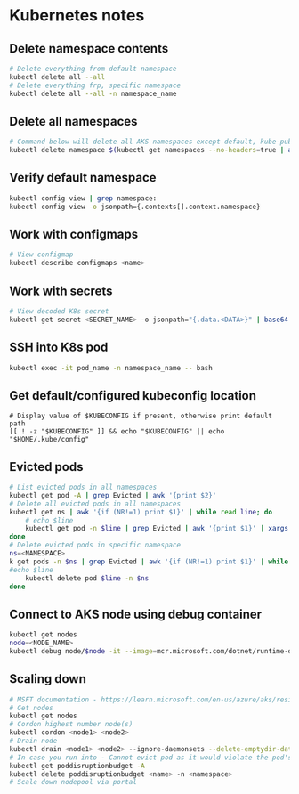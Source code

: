 # Kubernetes notes

## Delete namespace contents

```Bash
# Delete everything from default namespace
kubectl delete all --all
# Delete everything frp, specific namespace
kubectl delete all --all -n namespace_name
```

## Delete all namespaces

```Bash
# Command below will delete all AKS namespaces except default, kube-public, kube-system
kubectl delete namespace $(kubectl get namespaces --no-headers=true | awk {'print $1'})
```

## Verify default namespace

```Bash
kubectl config view | grep namespace:
kubectl config view -o jsonpath={.contexts[].context.namespace}
```

## Work with configmaps

```Bash
# View configmap
kubectl describe configmaps <name>
```

## Work with secrets

```Bash
# View decoded K8s secret
kubectl get secret <SECRET_NAME> -o jsonpath="{.data.<DATA>}" | base64 --decode
```

## SSH into K8s pod

```Bash
kubectl exec -it pod_name -n namespace_name -- bash
```

## Get default/configured kubeconfig location 

```
# Display value of $KUBECONFIG if present, otherwise print default path
[[ ! -z "$KUBECONFIG" ]] && echo "$KUBECONFIG" || echo "$HOME/.kube/config"
```

## Evicted pods

```Bash
# List evicted pods in all namespaces
kubectl get pod -A | grep Evicted | awk '{print $2}'
# Delete all evicted pods in all namespaces
kubectl get ns | awk '{if (NR!=1) print $1}' | while read line; do
    # echo $line   
    kubectl get pod -n $line | grep Evicted | awk '{print $1}' | xargs kubectl delete pod -n $line
done
# Delete evicted pods in specific namespace
ns=<NAMESPACE>
k get pods -n $ns | grep Evicted | awk '{if (NR!=1) print $1}' | while read line; do
#echo $line
    kubectl delete pod $line -n $ns
done
```

## Connect to AKS node using debug container

```Bash
kubectl get nodes
node=<NODE_NAME>
kubectl debug node/$node -it --image=mcr.microsoft.com/dotnet/runtime-deps:6.0
```

## Scaling down

```Bash
# MSFT documentation - https://learn.microsoft.com/en-us/azure/aks/resize-node-pool?source=recommendations&tabs=azure-cli
# Get nodes
kubectl get nodes
# Cordon highest number node(s)
kubectl cordon <node1> <node2>
# Drain node
kubectl drain <node1> <node2> --ignore-daemonsets --delete-emptydir-data --force
# In case you run into - Cannot evict pod as it would violate the pod's disruption budget - remove disruption budget
kubectl get poddisruptionbudget -A
kubectl delete poddisruptionbudget <name> -n <namespace>
# Scale down nodepool via portal
```
